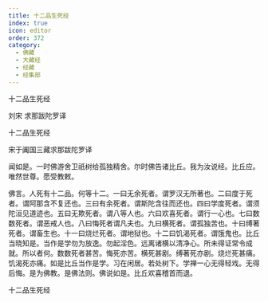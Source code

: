 ```yaml
---
title: 十二品生死经
index: true
icon: editor
order: 372
category:
  - 佛藏
  - 大藏经
  - 经藏
  - 经集部
---
```


  十二品生死经  

刘宋 求那跋陀罗译  

十二品生死经  

宋于阗国三藏求那跋陀罗译  

闻如是。一时佛游舍卫祇树给孤独精舍。尔时佛告诸比丘。我为汝说经。比丘应。唯然世尊。愿受教敕。  

佛言。人死有十二品。何等十二。一曰无余死者。谓罗汉无所著也。二曰度于死者。谓阿那含不复还也。三曰有余死者。谓斯陀含往而还也。四曰学度死者。谓须陀洹见道迹也。五曰无欺死者。谓八等人也。六曰欢喜死者。谓行一心也。七曰数数死者。谓恶戒人也。八曰悔死者谓凡夫也。九曰横死者。谓孤独苦也。十曰缚著死者。谓畜生也。十一曰烧烂死者。谓地狱也。十二曰饥渴死者。谓饿鬼也。比丘当晓知是。当作是学勿为放逸。勿起淫色。远离诸横以清净心。所未得证常令成就。所以者何。数数死者甚苦。悔死亦苦。横死甚剧。缚著死亦剧。烧烂死甚痛。饥渴死亦痛。如是比丘当作是学。习在闲居。若处树下。学禅一心无得轻戏。无得后悔。是为佛教。是佛法则。佛说如是。比丘欢喜稽首而退。  

十二品生死经  
